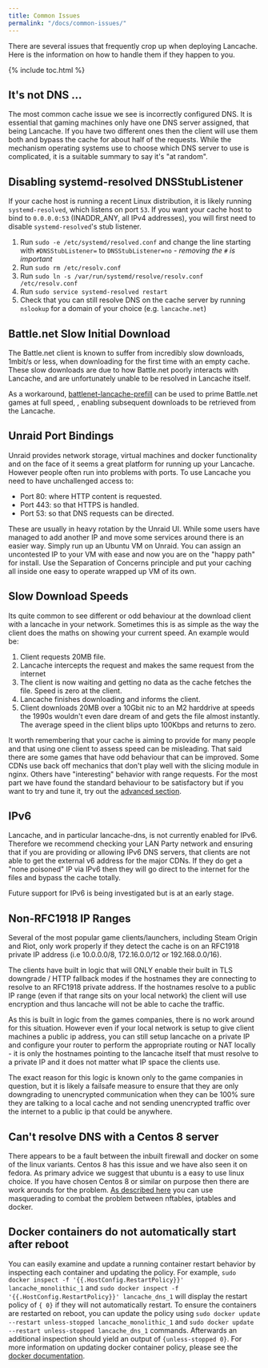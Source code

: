 ```yaml
---
title: Common Issues
permalink: "/docs/common-issues/"
---
```


There are several issues that frequently crop up when deploying Lancache. Here is the information on how to handle them if they happen to you.

{% include toc.html %}

## It's not DNS ...

The most common cache issue we see is incorrectly configured DNS. It is essential that gaming machines only have one DNS server assigned, that being Lancache. If you have two different ones then the client will use them both and bypass the cache for about half of the requests. While the mechanism operating systems use to choose which DNS server to use is complicated, it is a suitable summary to say it's "at random".


## Disabling systemd-resolved DNSStubListener

If your cache host is running a recent Linux distribution, it is likely running `systemd-resolved`, which listens on port `53`. If you want your cache host to bind to `0.0.0.0:53` (INADDR_ANY, all IPv4 addresses), you will first need to disable `systemd-resolved`'s stub listener.

1. Run `sudo -e /etc/systemd/resolved.conf` and change the line starting with `#DNSStubListener=` to `DNSStubListener=no` - _removing the `#` is important_
1. Run `sudo rm /etc/resolv.conf`
1. Run `sudo ln -s /var/run/systemd/resolve/resolv.conf /etc/resolv.conf`
1. Run `sudo service systemd-resolved restart`
1. Check that you can still resolve DNS on the cache server by running `nslookup` for a domain of your choice (e.g. `lancache.net`)

## Battle.net Slow Initial Download

The Battle.net client is known to suffer from incredibly slow downloads, 1mbit/s or less, when downloading for the first time with an empty cache.
These slow downloads are due to how Battle.net poorly interacts with Lancache, and are unfortunately unable to be resolved in Lancache itself.

As a workaround, [battlenet-lancache-prefill](https://github.com/tpill90/battlenet-lancache-prefill) can be used to prime Battle.net games at full speed, , enabling subsequent downloads to be retrieved from the Lancache.

## Unraid Port Bindings

Unraid provides network storage, virtual machines and docker functionality and on the face of it seems a great platform for running up your Lancache. However people often run into problems with ports. To use Lancache you need to have unchallenged access to:
* Port 80: where HTTP content is requested.
* Port 443: so that HTTPS is handled.
* Port 53: so that DNS requests can be directed.

These are usually in heavy rotation by the Unraid UI. While some users have managed to add another IP and move some services around there is an easier way. Simply run up an Ubuntu VM on Unraid. You can assign an uncontested IP to your VM with ease and now you are on the "happy path" for install. Use the Separation of Concerns principle and put your caching all inside one easy to operate wrapped up VM of its own.

## Slow Download Speeds

Its quite common to see different or odd behaviour at the download client with a lancache in your network. Sometimes this is as simple as the way the client does the maths on showing your current speed. An example would be:
1. Client requests 20MB file.
1. Lancache intercepts the request and makes the same request from the internet
1. The client is now waiting and getting no data as the cache fetches the file. Speed is zero at the client.
1. Lancache finishes downloading and informs the client.
1. Client downloads 20MB over a 10Gbit nic to an M2 harddrive at speeds the 1990s wouldn't even dare dream of and gets the file almost instantly. The average speed in the client blips upto 100Kbps and returns to zero.

It worth remembering that your cache is aiming to provide for many people and that using one client to assess speed can be misleading. That said there are some games that have odd behaviour that can be improved. Some CDNs use back off mechanics that don't play well with the slicing module in nginx. Others have "interesting" behavior with range requests. For the most part we have found the standard behaviour to be satisfactory but if you want to try and tune it, try out the [advanced section](/docs/advanced/tuning-cache).

## IPv6

Lancache, and in particular lancache-dns, is not currently enabled for IPv6. Therefore we recommend checking your LAN Party network and ensuring that if you are providing or allowing IPv6 DNS servers, that clients are not able to get the external v6 address for the major CDNs. If they do get a "none poisoned" IP via IPv6 then they will go direct to the internet for the files and bypass the cache totally.

Future support for IPv6 is being investigated but is at an early stage.

## Non-RFC1918 IP Ranges

Several of the most popular game clients/launchers, including Steam Origin and Riot, only work properly if they detect the cache is on an RFC1918 private IP address (i.e 10.0.0.0/8, 172.16.0.0/12 or 192.168.0.0/16). 

The clients have built in logic that will ONLY enable their built in TLS downgrade / HTTP fallback modes if the hostnames they are connecting to resolve to an RFC1918 private address. If the hostnames resolve to a public IP range (even if that range sits on your local network) the client will use encryption and thus lancache will not be able to cache the traffic.

As this is built in logic from the games companies, there is no work around for this situation. However even if your local network is setup to give client machines a public ip address, you can still setup lancache on a private IP and configure your router to perform the appropriate routing or NAT locally - it is only the hostnames pointing to the lancache itself that must resolve to a private IP and it does not matter what IP space the clients use.

The exact reason for this logic is known only to the game companies in question, but it is likely a failsafe measure to ensure that they are only downgrading to unencrypted communication when they can be 100% sure they are talking to a local cache and not sending unencrypted traffic over the internet to a public ip that could be anywhere.

## Can't resolve DNS with a Centos 8 server

There appears to be a fault between the inbuilt firewall and docker on some of the linux variants. Centos 8 has this issue and we have also seen it on fedora. As primary advice we suggest that ubuntu is a easy to use linux choice. If you have chosen Centos 8 or similar on purpose then there are work arounds for the problem. [As described here](https://serverfault.com/questions/987686/no-network-connectivity-to-from-docker-ce-container-on-centos-8) you can use masquerading to combat the problem between nftables, iptables and docker.

## Docker containers do not automatically start after reboot

You can easily examine and update a running container restart behavior by inspecting each container and updating the policy. For example, `sudo docker inspect -f '{{.HostConfig.RestartPolicy}}' lancache_monolithic_1` and `sudo docker inspect -f '{{.HostConfig.RestartPolicy}}' lancache_dns_1` will display the restart policy of `{ 0}` if they will not automatically restart. To ensure the containers are restarted on reboot, you can update the policy using `sudo docker update --restart unless-stopped lancache_monolithic_1` and `sudo docker update --restart unless-stopped lancache_dns_1` commands. Afterwards an additional inspection should yield an output of `{unless-stopped 0}`. For more information on updating docker container policy, please see the [docker documentation](https://docs.docker.com/engine/reference/commandline/container_update/).
